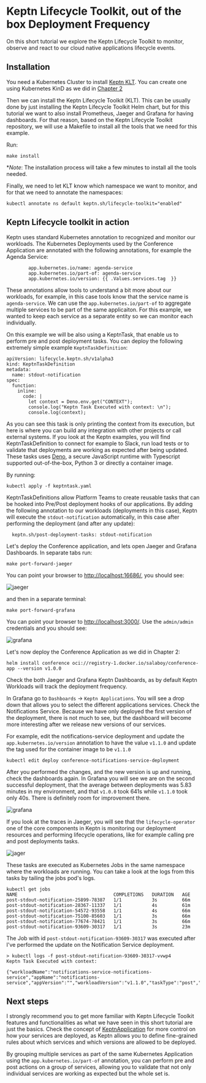 # Keptn Lifecycle Toolkit, out of the box Deployment Frequency

On this short tutorial we explore the Keptn Lifecycle Toolkit to monitor, observe and react to our cloud native applications lifecycle events. 


## Installation

You need a Kubernetes Cluster to install [Keptn KLT](https://keptn.sh). You can create one using Kubernetes KinD as we did in [Chapter 2](https://github.com/salaboy/platforms-on-k8s/blob/main/chapter-2/README.md#creating-a-local-cluster-with-kubernetes-kind)

Then we can install the Keptn Lifecycle Toolkit (KLT). This can be usually done by just installing the Keptn Lifecycle Toolkit Helm chart, but for this tutorial we want to also install Prometheus, Jaeger and Grafana for having dashboards. For that reason, based on the Keptn Lifecycle Toolkit repository, we will use a Makefile to install all the tools that we need for this example. 

Run: 

```
make install
```

**Note*: The installation process will take a few minutes to install all the tools needed.

Finally, we need to let KLT know which namespace we want to monitor, and for that we need to annotate the namespaces:

```
kubectl annotate ns default keptn.sh/lifecycle-toolkit="enabled"
```

## Keptn Lifecycle toolkit in action

Keptn uses standard Kubernetes annotation to recognized and monitor our workloads. 
The Kubernetes Deployments used by the Conference Application are annotated with the following annotations, for example the Agenda Service: 

```
        app.kubernetes.io/name: agenda-service
        app.kubernetes.io/part-of: agenda-service
        app.kubernetes.io/version: {{ .Values.services.tag  }}
```

These annotations allow tools to understand a bit more about our workloads, for example, in this case tools know that the service name is `agenda-service`. We can use the `app.kubernetes.io/part-of` to aggregate multiple services to be part of the same applicaiton. For this example, we wanted to keep each service as a separate entity so we can monitor each individually. 

On this example we will be also using a KeptnTask, that enable us to perform pre and post deployment tasks. You can deploy the following extremely simple example `KeptnTaskDefinition`:

```
apiVersion: lifecycle.keptn.sh/v1alpha3
kind: KeptnTaskDefinition
metadata:
  name: stdout-notification
spec:
  function:
    inline:
      code: |
        let context = Deno.env.get("CONTEXT");
        console.log("Keptn Task Executed with context: \n");
        console.log(context);

```

As you can see this task is only printing the context from its execution, but here is where you can build any integration with other projects or call external systems. If you look at the Keptn examples, you will find KeptnTaskDefinition to connect for example to Slack, run load tests or to validate that deployments are working as expected after being updated. These tasks uses [Deno](https://deno.land/), a secure JavaScript runtime with Typescript supported out-of-the-box, Python 3 or directly a container image. 

By running: 

```
kubectl apply -f keptntask.yaml
```

KeptnTaskDefinitions allow Platform Teams to create reusable tasks that can be hooked into Pre/Post deployment hooks of our applications. By adding the following annotation to our workloads (deployments in this case), Keptn will execute the `stdout-notification` automatically, in this case after performing the deployment (and after any update): 

```
  keptn.sh/post-deployment-tasks: stdout-notification
``` 

Let's deploy the Conference application, and lets open Jaeger and Grafana Dashboards. In separate tabs run: 

```
make port-forward-jaeger
```

You can point your browser to [http://localhost:16686/](http://localhost:16686/), you should see: 

![jaeger](../imgs/jaeger.png)


and then in a separate terminal: 

```
make port-forward-grafana
```

You can point your browser to [http://localhost:3000/](http://localhost:3000/). Use the `admin/admin` credentials and you should see: 

![grafana](../imgs/grafana.png)


Let's now deploy the Conference Application as we did in Chapter 2: 

```
helm install conference oci://registry-1.docker.io/salaboy/conference-app --version v1.0.0
```

Check the both Jaeger and Grafana Keptn Dashboards, as by default Keptn Workloads will track the deployment frequency. 

In Grafana go to `Dashboards` -> `Keptn Applications`.  You will see a drop down that allows you to select the different applications services. Check the Notifications Service. Because we have only deployed the first version of the deployment, there is not much to see, but the dashboard will become more interesting after we release new versions of our services.

For example, edit the notifications-service deployment and update the `app.kubernetes.io/version` annotation to have the value `v1.1.0` and update the tag used for the container image to be `v1.1.0`

```
kubectl edit deploy conference-notifications-service-deployment
```

After you performed the changes, and the new version is up and running, check the dashboards again. 
In Grafana you will see we are on the second successful deployment, that the average between deployments was 5.83 minutes in my environment, and that `v1.0.0` took 641s while `v1.1.0` took only 40s. There is definitely room for improvement there. 

![grafana](../imgs/grafana-notificatons-service-v1.1.0.png)

If you look at the traces in Jaeger, you will see that the `lifecycle-operator` one of the core components in Keptn is monitoring our deployment resources and performing lifecycle operations, like for example calling pre and post deployments tasks. 

![jager](../imgs/jaeger-notifications-service-v1.1.0.png)

These tasks are executed as Kubernetes Jobs in the same namespace where the workloads are running. You can take a look at the logs from this tasks by tailing the jobs pod's logs. 

```
kubectl get jobs
NAME                                   COMPLETIONS   DURATION   AGE
post-stdout-notification-25899-78387   1/1           3s         66m
post-stdout-notification-28367-11337   1/1           4s         61m
post-stdout-notification-54572-93558   1/1           4s         66m
post-stdout-notification-75100-85603   1/1           3s         66m
post-stdout-notification-77674-78421   1/1           3s         66m
post-stdout-notification-93609-30317   1/1           3s         23m
```

The Job with id `post-stdout-notification-93609-30317` was executed after I've performed the update on the Notification Service deployment. 

```
> kubectl logs -f post-stdout-notification-93609-30317-vvwp4
Keptn Task Executed with context: 

{"workloadName":"notifications-service-notifications-service","appName":"notifications-service","appVersion":"","workloadVersion":"v1.1.0","taskType":"post","objectType":"Workload"}

```

## Next steps

I strongly recommend you to get more familiar with Keptn Lifecycle Toolkit features and functionalities as what we have seen in this short tutorial are just the basics. Check the concept of [KeptnApplication](https://lifecycle.keptn.sh/docs/concepts/apps/) for more control on how your services are deployed, as Keptn allows you to define fine-grained rules about which services and which versions are allowed to be deployed. 

By grouping multiple services as part of the same Kubernetes Application using the `app.kubernetes.io/part-of` annotation, you can perform pre and post actions on a group of services, allowing you to validate that not only individual services are working as expected but the whole set is. 

